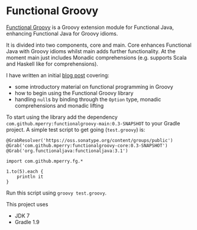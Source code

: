 Functional Groovy
================

[Functional Groovy](https://github.com/mperry/functionalgroovy) is a Groovy extension module for Functional Java,
enhancing Functional Java for Groovy idioms.

It is divided into two components, core and main. Core enhances Functional Java with Groovy idioms whilst main
adds further functionality. At the moment main just includes Monadic comprehensions (e.g. supports Scala and
Haskell like for comprehensions).

I have written an initial [blog post](http://mperry.github.io/2013/07/28/groovy-null-handling.html) covering:
- some introductory material on functional programming in Groovy
- how to begin using the Functional Groovy library
- handling `null`s by binding through the `Option` type, monadic comprehensions and monadic lifting

To start using the library add the dependency `com.github.mperry:functionalgroovy-main:0.3-SNAPSHOT` to your Gradle
project. A simple test script to get going (`test.groovy`) is:


    @GrabResolver('https://oss.sonatype.org/content/groups/public')
    @Grab('com.github.mperry:functionalgroovy-core:0.3-SNAPSHOT')
    @Grab('org.functionaljava:functionaljava:3.1')
    
    import com.github.mperry.fg.*
    
    1.to(5).each {
        println it
    }


Run this script using `groovy test.groovy`.

This project uses
- JDK 7
- Gradle 1.9
